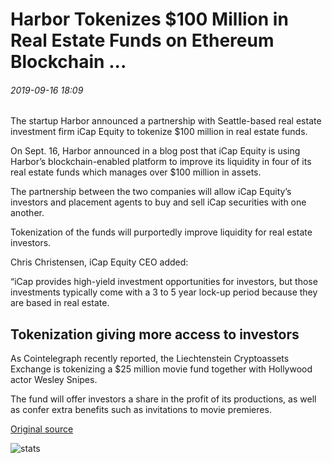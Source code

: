 # Harbor Tokenizes $100 Million in Real Estate Funds on Ethereum Blockchain ...

###### 2019-09-16 18:09

The startup Harbor announced a partnership with Seattle-based real estate investment firm iCap Equity to tokenize $100 million in real estate funds.

On Sept. 16, Harbor announced in a blog post that iCap Equity is using Harbor’s blockchain-enabled platform to improve its liquidity in four of its real estate funds which manages over $100 million in assets.

The partnership between the two companies will allow iCap Equity’s investors and placement agents to buy and sell iCap securities with one another.

Tokenization of the funds will purportedly improve liquidity for real estate investors.

Chris Christensen, iCap Equity CEO added:

“iCap provides high-yield investment opportunities for investors, but those investments typically come with a 3 to 5 year lock-up period because they are based in real estate.

## Tokenization giving more access to investors 

As Cointelegraph recently reported, the Liechtenstein Cryptoassets Exchange is tokenizing a $25 million movie fund together with Hollywood actor Wesley Snipes.

The fund will offer investors a share in the profit of its productions, as well as confer extra benefits such as invitations to movie premieres.

[Original source](https://cointelegraph.com/news/harbor-tokenizes-100-million-in-real-estate-funds-on-ethereum-blockchain)

![stats](https://c.statcounter.com/11760860/0/a89fa40b/1/ "stats")